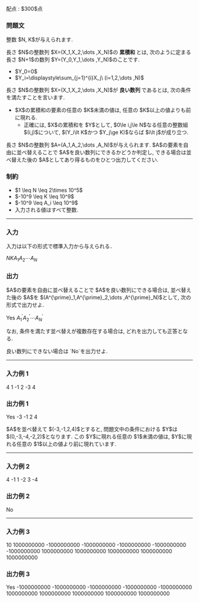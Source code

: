 
<div>

<span>

<span>

<p>
配点 : $300$点
</p>

<div>

<section>

### **問題文**

<p>
整数 $N, K$が与えられます.
</p>

<p>
長さ $N$の整数列 $X=(X_1,X_2,\dots ,X_N)$の
<strong>
累積和
</strong>
とは, 次のように定まる長さ $N+1$の数列 $Y=(Y_0,Y_1,\dots ,Y_N)$のことです.
</p>

<ul>

<li>
$Y_0=0$
</li>

<li>
$Y_i=\displaystyle\sum_{j=1}^{i}X_j\ (i=1,2,\dots ,N)$
</li>

</ul>

<p>
長さ $N$の整数列 $X=(X_1,X_2,\dots ,X_N)$が
<strong>
良い数列
</strong>
であるとは, 次の条件を満たすことを言います.
</p>

<ul>

<li>
$X$の累積和の要素の任意の $K$未満の値は, 任意の $K$以上の値よりも前に現れる.
<ul>

<li>
正確には, $X$の累積和を $Y$として, $0\le i,j\le N$なる任意の整数組 $(i,j)$について, $(Y_i\lt K$かつ $Y_j\ge K)$ならば $i\lt j$が成り立つ.
</li>

</ul>

</li>

</ul>

<p>
長さ $N$の整数列 $A=(A_1,A_2,\dots ,A_N)$が与えられます. $A$の要素を自由に並べ替えることで $A$を良い数列にできるかどうか判定し, できる場合は並べ替えた後の $A$としてあり得るものをひとつ出力してください.
</p>

</section>

</div>

<div>

<section>

### **制約**

<ul>

<li>
$1 \leq N \leq 2\times 10^5$
</li>

<li>
$-10^9 \leq K \leq 10^9$
</li>

<li>
$-10^9 \leq A_i \leq 10^9$
</li>

<li>
入力される値はすべて整数.
</li>

</ul>

</section>

</div>

---

<div>

<div>

<section>

### **入力**

<p>
入力は以下の形式で標準入力から与えられる．
</p>

<div>

$N$$K$$A_1$$A_2$$\cdots$$A_N$
</div>

</section>

</div>

<div>

<section>

### **出力**

<p>
$A$の要素を自由に並べ替えることで $A$を良い数列にできる場合は, 並べ替えた後の $A$を $(A^{\prime}_1,A^{\prime}_2,\dots ,A^{\prime}_N)$として, 次の形式で出力せよ.
</p>

<div>

Yes
$A^{\prime}_1$$A^{\prime}_2$$\cdots$$A^{\prime}_N$
</div>

<p>
なお, 条件を満たす並べ替えが複数存在する場合は, どれを出力しても正答となる.
</p>

<p>
良い数列にできない場合は `No`を出力せよ.
</p>

</section>

</div>

</div>

---

<div>

<section>

### **入力例 1**

<div>

4 1
-1 2 -3 4

</div>

</section>

</div>

<div>

<section>

### **出力例 1**

<div>

Yes
-3 -1 2 4

</div>

<p>
$A$を並べ替えて $(-3,-1,2,4)$とすると, 問題文中の条件における $Y$は $(0,-3,-4,-2,2)$となります. この $Y$に現れる任意の $1$未満の値は, $Y$に現れる任意の $1$以上の値より前に現れています.
</p>

</section>

</div>

---

<div>

<section>

### **入力例 2**

<div>

4 -1
1 -2 3 -4

</div>

</section>

</div>

<div>

<section>

### **出力例 2**

<div>

No

</div>

</section>

</div>

---

<div>

<section>

### **入力例 3**

<div>

10 1000000000
-1000000000 -1000000000 -1000000000 -1000000000 -1000000000 1000000000 1000000000 1000000000 1000000000 1000000000

</div>

</section>

</div>

<div>

<section>

### **出力例 3**

<div>

Yes
-1000000000 -1000000000 -1000000000 -1000000000 -1000000000 1000000000 1000000000 1000000000 1000000000 1000000000

</div>

</section>

</div>

</span>

</span>

</div>
